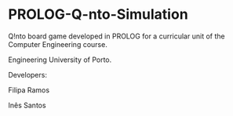 # PROLOG-Q-nto-Simulation
Q!nto board game developed in PROLOG for a curricular unit of the Computer Engineering course.

Engineering University of Porto.

Developers:

Filipa Ramos

Inês Santos
